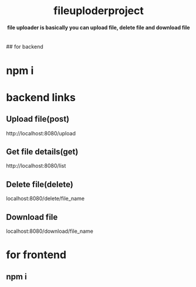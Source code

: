  <h1  align="center">fileuploderproject</h1>

<h4 align="center">file uploader is basically you can upload file, delete file and download file</h4>
<br/>
## for backend <br/>

# npm i

# backend links

## Upload file(post)
http://localhost:8080/upload

## Get file details(get)
http://localhost:8080/list

## Delete file(delete)
localhost:8080/delete/file_name

## Download file
localhost:8080/download/file_name

# for frontend <br/>
## npm i 
